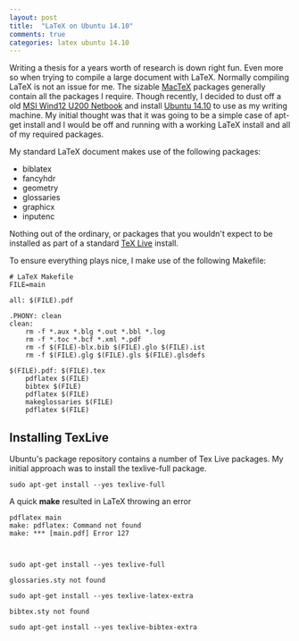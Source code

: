 ```yaml
---
layout: post
title:  "LaTeX on Ubuntu 14.10"
comments: true
categories: latex ubuntu 14.10
---
```


Writing a thesis for a years worth of research is down right fun. Even more so when trying to compile a large document with LaTeX. Normally compiling LaTeX is not an issue for me. The sizable [MacTeX](https://tug.org/mactex/) packages generally contain all the packages I require. Though recently, I decided to dust off a old [MSI Wind12 U200 Netbook](http://www.msi.com/product/nb/U200.html#hero-overview) and install [Ubuntu 14.10](http://www.ubuntu.com/download/desktop) to use as my writing machine. My initial thought was that it was going to be a simple case of apt-get install and I would be off and running with a working LaTeX install and all of my required packages.

My standard LaTeX document makes use of the following packages:

- biblatex
- fancyhdr
- geometry
- glossaries
- graphicx
- inputenc

Nothing out of the ordinary, or packages that you wouldn't expect to be installed as part of a standard [TeX Live](https://www.tug.org/texlive/) install.

To ensure everything plays nice, I make use of the following Makefile:

    # LaTeX Makefile
    FILE=main

    all: $(FILE).pdf

    .PHONY: clean
    clean:
	    rm -f *.aux *.blg *.out *.bbl *.log
	    rm -f *.toc *.bcf *.xml *.pdf
	    rm -f $(FILE)-blx.bib $(FILE).glo $(FILE).ist
	    rm -f $(FILE).glg $(FILE).gls $(FILE).glsdefs

    $(FILE).pdf: $(FILE).tex
	    pdflatex $(FILE)
	    bibtex $(FILE)
	    pdflatex $(FILE)
	    makeglossaries $(FILE)
	    pdflatex $(FILE)

## Installing TexLive

Ubuntu's package repository contains a number of Tex Live packages. My initial approach was to install the texlive-full package.

    sudo apt-get install --yes texlive-full

A quick **make** resulted in LaTeX throwing an error

    pdflatex main
    make: pdflatex: Command not found
    make: *** [main.pdf] Error 127



    sudo apt-get install --yes texlive-full

    glossaries.sty not found

    sudo apt-get install --yes texlive-latex-extra

    bibtex.sty not found

    sudo apt-get install --yes texlive-bibtex-extra
